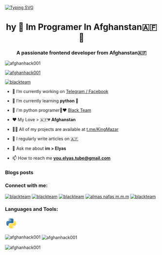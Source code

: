 [![Typing SVG](https://readme-typing-svg.demolab.com?font=Fira+Code&pause=1000&color=3DF748&width=435&lines=Hello+Wellcome+To+My+Profile;Im+life+in+Afghanstan+%F0%9F%87%A6%F0%9F%87%AB)](https://git.io/typing-svg)

<h1 align="center">hy 👋 Im Programer In Afghanstan🇦🇫🤚</h1>

<h3 align="center">A passionate frontend developer from Afghanstan🇦🇫</h3>

<p align="left"> <img src="https://komarev.com/ghpvc/?username=afghanhack001&label=Profile%20views&color=0e75b6&style=flat" alt="afghanhack001" /> </p>

<p align="left"> <a href="https://github.com/ryo-ma/github-profile-trophy"><img src="https://github-profile-trophy.vercel.app/?username=afghanhack001" alt="afghanhack001" /></a> </p>

<p align="left"> <a href="https://twitter.com/blackteam" target="blank"><img src="https://img.shields.io/twitter/follow/blackteam?logo=twitter&style=for-the-badge" alt="blackteam" /></a> </p>

- 🔭 I’m currently working on [Telegram / Facebook](t.me/KingMazar)

- 🌱 I’m currently learning **python 🤭**

- 👯 i'm python programer👋♥️ [Black Team](t.me/KingMazar)

- ♥️ My Love > 🇦🇫💔 **Afghanstan**

- 👨‍💻 All of my projects are available at [t.me/KingMazar](t.me/KingMazar)

- 📝 I regularly write articles on [🇦🇫](🇦🇫)

- 💬 Ask me about **im > Elyas**

- 📫 How to reach me **you.elyas.tube@gmail.com**

### Blogs posts
<!-- BLOG-POST-LIST:START -->
<!-- BLOG-POST-LIST:END -->

<h3 align="left">Connect with me:</h3>
<p align="left">
<a href="https://codepen.io/blackteam" target="blank"><img align="center" src="https://raw.githubusercontent.com/rahuldkjain/github-profile-readme-generator/master/src/images/icons/Social/codepen.svg" alt="blackteam" height="30" width="40" /></a>
<a href="https://dev.to/blackteam" target="blank"><img align="center" src="https://raw.githubusercontent.com/rahuldkjain/github-profile-readme-generator/master/src/images/icons/Social/devto.svg" alt="blackteam" height="30" width="40" /></a>
<a href="https://twitter.com/blackteam" target="blank"><img align="center" src="https://raw.githubusercontent.com/rahuldkjain/github-profile-readme-generator/master/src/images/icons/Social/twitter.svg" alt="blackteam" height="30" width="40" /></a>
<a href="https://fb.com/almas nafas m.m.m" target="blank"><img align="center" src="https://raw.githubusercontent.com/rahuldkjain/github-profile-readme-generator/master/src/images/icons/Social/facebook.svg" alt="almas nafas m.m.m" height="30" width="40" /></a>
<a href="https://www.youtube.com/c/blackteam" target="blank"><img align="center" src="https://raw.githubusercontent.com/rahuldkjain/github-profile-readme-generator/master/src/images/icons/Social/youtube.svg" alt="blackteam" height="30" width="40" /></a>
</p>

<h3 align="left">Languages and Tools:</h3>
<p align="left"> <a href="https://www.python.org" target="_blank" rel="noreferrer"> <img src="https://raw.githubusercontent.com/devicons/devicon/master/icons/python/python-original.svg" alt="python" width="40" height="40"/> </a> </p>

<p><img align="left" src="https://github-readme-stats.vercel.app/api/top-langs?username=afghanhack001&show_icons=true&locale=en&layout=compact" alt="afghanhack001" /></p>

<p>&nbsp;<img align="center" src="https://github-readme-stats.vercel.app/api?username=afghanhack001&show_icons=true&locale=en" alt="afghanhack001" /></p>

<p><img align="center" src="https://github-readme-streak-stats.herokuapp.com/?user=afghanhack001&" alt="afghanhack001" /></p>
